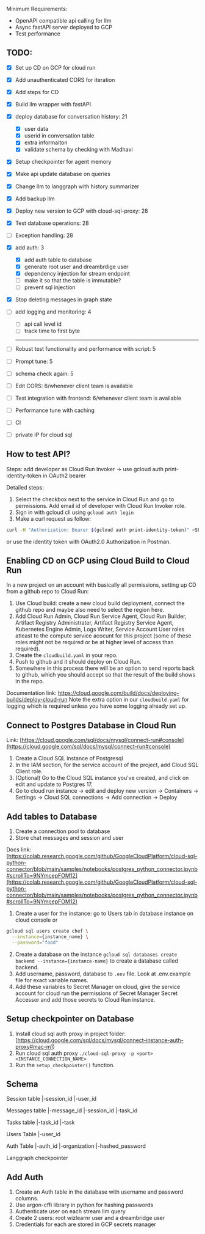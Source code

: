 Minimum Requirements:
- OpenAPI compatible api calling for llm
- Async fastAPI server deployed to GCP
- Test performance

## TODO:
- [x] Set up CD on GCP for cloud run
- [x] Add unauthenticated CORS for iteration
- [x] Add steps for CD
- [x] Build llm wrapper with fastAPI
- [x] deploy database for conversation history: 21
  - [x] user data
  - [x] userid in conversation table
  - [x] extra informaiton
  - [x] validate schema by checking with Madhavi
- [x] Setup checkpointer for agent memory
- [x] Make api update database on queries
- [x] Change llm to langgraph with history summarizer
- [x] Add backup llm
- [x] Deploy new version to GCP with cloud-sql-proxy: 28
- [x] Test database operations: 28
- [ ] Exception handling: 28
- [x] add auth: 3
  - [x] add auth table to database
  - [x] generate root user and dreambrdige user
  - [x] dependency injection for stream endpoint
  - [ ] make it so that the table is immutable?
  - [ ] prevent sql injection
- [x] Stop deleting messages in graph state
- [ ] add logging and monitoring: 4
   - [ ] api call level id
   - [ ] track time to first byte
  ------------------------
- [ ] Robust test functionality and performance with script: 5
- [ ] Prompt tune: 5
- [ ] schema check again: 5
- [ ] Edit CORS: 6/whenever client team is available
- [ ] Test integration with frontend: 6/whenever client team is available
- [ ] Performance tune with caching
- [ ] CI
- [ ] private IP for cloud sql


## How to test API?

Steps: add developer as Cloud Run Invoker -> use gcloud auth print-identity-token in OAuth2 bearer

Detailed steps:
1. Select the checkbox next to the service in Cloud Run and go to permissions. Add email id of developer with Cloud Run Invoker role.
2. Sign in with gcloud cli using `gcloud auth login`
2. Make a curl request as follow:
```bash
curl -H "Authorization: Bearer $(gcloud auth print-identity-token)" <SERVICE_URL>
```

or use the identity token with OAuth2.0 Authorization in Postman.


## Enabling CD on GCP using Cloud Build to Cloud Run
In a new project on an account with basically all permissions, setting up CD from a github repo to Cloud Run:
1. Use Cloud build: create a new cloud build deployment, connect the github repo and maybe also need to select the region here.
2. Add Cloud Run Admin, Cloud Run Service Agent, Cloud Run Builder, Artifact Registry Administrater, Artifact Registry Service Agent, Kubernetes Engine Admin, Logs Writer, Service Account User roles atleast to the compute service acocunt for this project (some of these roles might not be required or be at higher level of access than required).
3. Create the `cloudbuild.yaml` in your repo.
4. Push to github and it should deploy on Cloud Run.
5. Somewhere in this process there will be an option to send reports back to github, which you should accept so that the result of the build shows in the repo.

Documentation link: https://cloud.google.com/build/docs/deploying-builds/deploy-cloud-run
Note the extra option in our `cloudbuild.yaml` for logging which is required unless you have some logging already set up.


## Connect to Postgres Database in Cloud Run
Link: [https://cloud.google.com/sql/docs/mysql/connect-run#console](https://cloud.google.com/sql/docs/mysql/connect-run#console)
1. Create a Cloud SQL instance of Postgresql
2. In the IAM section, for the service account of the project, add Cloud SQL Client role.
3. (Optional) Go to the Cloud SQL instance you've created, and click on edit and update to Postgres 17.
4. Go to cloud run instance -> edit and deploy new version -> Containers -> Settings -> Cloud SQL connections -> Add connection -> Deploy

## Add tables to Database
1. Create a connection pool to database
2. Store chat messages and session and user


Docs link: [https://colab.research.google.com/github/GoogleCloudPlatform/cloud-sql-python-connector/blob/main/samples/notebooks/postgres_python_connector.ipynb#scrollTo=9NYmcepFOM12](https://colab.research.google.com/github/GoogleCloudPlatform/cloud-sql-python-connector/blob/main/samples/notebooks/postgres_python_connector.ipynb#scrollTo=9NYmcepFOM12)
1. Create a user for the instance: go to Users tab in database instance on cloud console or

```bash
gcloud sql users create chef \
  --instance={instance_name} \
  --password="food"
```

2. Create a database on the instance `gcloud sql databases create backend --instance={instance-name}` to create a database called backend.
3. Add username, password, database to `.env` file. Look at .env.example file for exact variable names.
4. Add these variables to Secret Manager on cloud, give the service account for cloud run the permissions of Secret Manager Secret Accessor and add those secrets to Cloud Run instance.

## Setup checkpointer on Database
1. Install cloud sql auth proxy in project folder: [https://cloud.google.com/sql/docs/mysql/connect-instance-auth-proxy#mac-m1)
2. Run cloud sql auth proxy `./cloud-sql-proxy -p <port> <INSTANCE_CONNECTION_NAME>`
3. Run the `setup_checkpointer()` function.


## Schema
Session table
|-session_id
|-user_id

Messages table
|-message_id
|-session_id
|-task_id

Tasks table
|-task_id
|-task

Users Table
|-user_id

Auth Table
|-auth_id
|-organization
|-hashed_password

Langgraph checkpointer


## Add Auth
1. Create an Auth table in the database with username and password columns.
2. Use argon-cffi library in python for hashing passwords
3. Authenticate user on each stream llm query
4. Create 2 users: root wizlearnr user and a dreambridge user
5. Credentials for each are stored in GCP secrets manager
